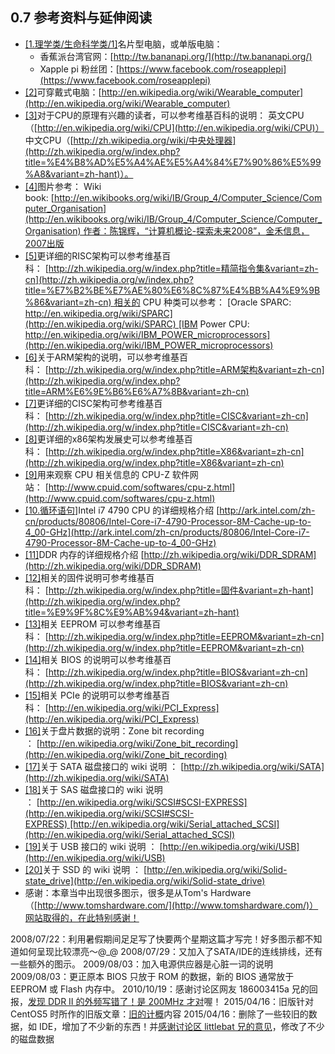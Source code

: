 ## 0.7 参考资料与延伸阅读

- [[1.理学类/生命科学类/1]](https://wizardforcel.gitbooks.io/vbird-linux-basic-4e/content/9.html#ac1)名片型电脑，或单版电脑：
    - 香蕉派台湾官网：[http://tw.bananapi.org/](http://tw.bananapi.org/)
    - Xapple pi 粉丝团：[https://www.facebook.com/roseapplepi](https://www.facebook.com/roseapplepi)
- [[2]](https://wizardforcel.gitbooks.io/vbird-linux-basic-4e/content/9.html#ac2)可穿戴式电脑：[http://en.wikipedia.org/wiki/Wearable_computer](http://en.wikipedia.org/wiki/Wearable_computer)
- [[3]](https://wizardforcel.gitbooks.io/vbird-linux-basic-4e/content/9.html#ac3)对于CPU的原理有兴趣的读者，可以参考维基百科的说明： 英文CPU（[http://en.wikipedia.org/wiki/CPU](http://en.wikipedia.org/wiki/CPU)） 中文CPU（[http://zh.wikipedia.org/wiki/中央处理器](http://zh.wikipedia.org/w/index.php?title=%E4%B8%AD%E5%A4%AE%E5%A4%84%E7%90%86%E5%99%A8&variant=zh-hant)）。
- [[4]](https://wizardforcel.gitbooks.io/vbird-linux-basic-4e/content/9.html#ac4)图片参考： Wiki book: [http://en.wikibooks.org/wiki/IB/Group_4/Computer_Science/Computer_Organisation](http://en.wikibooks.org/wiki/IB/Group_4/Computer_Science/Computer_Organisation) 作者：陈锦辉，“计算机概论-探索未来2008”，金禾信息，2007出版
- [[5]](https://wizardforcel.gitbooks.io/vbird-linux-basic-4e/content/9.html#ac5)更详细的RISC架构可以参考维基百科： [http://zh.wikipedia.org/w/index.php?title=精简指令集&variant=zh-cn](http://zh.wikipedia.org/w/index.php?title=%E7%B2%BE%E7%AE%80%E6%8C%87%E4%BB%A4%E9%9B%86&variant=zh-cn) 相关的 CPU 种类可以参考： [Oracle SPARC: http://en.wikipedia.org/wiki/SPARC](http://en.wikipedia.org/wiki/SPARC) [IBM Power CPU: http://en.wikipedia.org/wiki/IBM_POWER_microprocessors](http://en.wikipedia.org/wiki/IBM_POWER_microprocessors)
- [[6]](https://wizardforcel.gitbooks.io/vbird-linux-basic-4e/content/9.html#ac6)关于ARM架构的说明，可以参考维基百科： [http://zh.wikipedia.org/w/index.php?title=ARM架构&variant=zh-cn](http://zh.wikipedia.org/w/index.php?title=ARM%E6%9E%B6%E6%A7%8B&variant=zh-cn)
- [[7]](https://wizardforcel.gitbooks.io/vbird-linux-basic-4e/content/9.html#ac7)更详细的CISC架构可参考维基百科： [http://zh.wikipedia.org/w/index.php?title=CISC&variant=zh-cn](http://zh.wikipedia.org/w/index.php?title=CISC&variant=zh-cn)
- [[8]](https://wizardforcel.gitbooks.io/vbird-linux-basic-4e/content/9.html#ac8)更详细的x86架构发展史可以参考维基百科： [http://zh.wikipedia.org/w/index.php?title=X86&variant=zh-cn](http://zh.wikipedia.org/w/index.php?title=X86&variant=zh-cn)
- [[9]](https://wizardforcel.gitbooks.io/vbird-linux-basic-4e/content/9.html#ac9)用来观察 CPU 相关信息的 CPU-Z 软件网站： [http://www.cpuid.com/softwares/cpu-z.html](http://www.cpuid.com/softwares/cpu-z.html)
- [[10.循环语句]](https://wizardforcel.gitbooks.io/vbird-linux-basic-4e/content/9.html#ac10)Intel i7 4790 CPU 的详细规格介绍 [http://ark.intel.com/zh-cn/products/80806/Intel-Core-i7-4790-Processor-8M-Cache-up-to-4_00-GHz](http://ark.intel.com/zh-cn/products/80806/Intel-Core-i7-4790-Processor-8M-Cache-up-to-4_00-GHz)
- [[11]](https://wizardforcel.gitbooks.io/vbird-linux-basic-4e/content/9.html#ac11)DDR 内存的详细规格介绍 [http://zh.wikipedia.org/wiki/DDR_SDRAM](http://zh.wikipedia.org/wiki/DDR_SDRAM)
- [[12]](https://wizardforcel.gitbooks.io/vbird-linux-basic-4e/content/9.html#ac12)相关的固件说明可参考维基百科： [http://zh.wikipedia.org/w/index.php?title=固件&variant=zh-hant](http://zh.wikipedia.org/w/index.php?title=%E9%9F%8C%E9%AB%94&variant=zh-hant)
- [[13]](https://wizardforcel.gitbooks.io/vbird-linux-basic-4e/content/9.html#ac13)相关 EEPROM 可以参考维基百科： [http://zh.wikipedia.org/w/index.php?title=EEPROM&variant=zh-cn](http://zh.wikipedia.org/w/index.php?title=EEPROM&variant=zh-cn)
- [[14]](https://wizardforcel.gitbooks.io/vbird-linux-basic-4e/content/9.html#ac14)相关 BIOS 的说明可以参考维基百科： [http://zh.wikipedia.org/w/index.php?title=BIOS&variant=zh-cn](http://zh.wikipedia.org/w/index.php?title=BIOS&variant=zh-cn)
- [[15]](https://wizardforcel.gitbooks.io/vbird-linux-basic-4e/content/9.html#ac15)相关 PCIe 的说明可以参考维基百科： [http://en.wikipedia.org/wiki/PCI_Express](http://en.wikipedia.org/wiki/PCI_Express)
- [[16]](https://wizardforcel.gitbooks.io/vbird-linux-basic-4e/content/9.html#ac16)关于盘片数据的说明：Zone bit recording ： [http://en.wikipedia.org/wiki/Zone_bit_recording](http://en.wikipedia.org/wiki/Zone_bit_recording)
- [[17]](https://wizardforcel.gitbooks.io/vbird-linux-basic-4e/content/9.html#ac17)关于 SATA 磁盘接口的 wiki 说明 ： [http://zh.wikipedia.org/wiki/SATA](http://zh.wikipedia.org/wiki/SATA)
- [[18]](https://wizardforcel.gitbooks.io/vbird-linux-basic-4e/content/9.html#ac18)关于 SAS 磁盘接口的 wiki 说明 ： [http://en.wikipedia.org/wiki/SCSI#SCSI-EXPRESS](http://en.wikipedia.org/wiki/SCSI#SCSI-EXPRESS) [http://en.wikipedia.org/wiki/Serial_attached_SCSI](http://en.wikipedia.org/wiki/Serial_attached_SCSI)
- [[19]](https://wizardforcel.gitbooks.io/vbird-linux-basic-4e/content/9.html#ac19)关于 USB 接口的 wiki 说明 ： [http://en.wikipedia.org/wiki/USB](http://en.wikipedia.org/wiki/USB)
- [[20]](https://wizardforcel.gitbooks.io/vbird-linux-basic-4e/content/9.html#ac20)关于 SSD 的 wiki 说明 ： [http://en.wikipedia.org/wiki/Solid-state_drive](http://en.wikipedia.org/wiki/Solid-state_drive)
- 感谢：本章当中出现很多图示，很多是从Tom's Hardware（[http://www.tomshardware.com/](http://www.tomshardware.com/)）网站取得的，在此特别感谢！

2008/07/22：利用暑假期间足足写了快要两个星期这篇才写完！好多图示都不知道如何呈现比较漂亮～@_@ 2008/07/29：又加入了SATA/IDE的连线排线，还有一些额外的图示。 2009/08/03：加入电源供应器是心脏一词的说明 2009/08/03：更正原本 BIOS 只放于 ROM 的数据，新的 BIOS 通常放于 EEPROM 或 Flash 内存中。 2010/10/19：感谢讨论区网友 186003415a 兄的回报，[发现 DDR II 的外频写错了！是 200MHz 才对](https://wizardforcel.gitbooks.io/vbird-linux-basic-4e/content/9.html#20101019)喔！ 2015/04/16：旧版针对 CentOS5 时所作的旧版文章：[旧的计概](http://linux.vbird.org/linux_basic/0105computers/0105computers-centos5.php)内容 2015/04/16：删除了一些较旧的数据，如 IDE，增加了不少新的东西！并[感谢讨论区 littlebat 兄的意见](http://phorum.vbird.org/viewtopic.php?f=10&t=33387&p=159191#p159191)，修改了不少的磁盘数据
